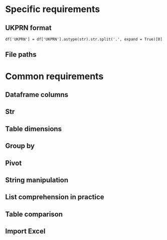 # Specific requirements
## UKPRN format
```
df['UKPRN'] = df['UKPRN'].astype(str).str.split('.', expand = True)[0]
```
## File paths



# Common requirements
## Dataframe columns

## Str

## Table dimensions

## Group by

## Pivot

## String manipulation

## List comprehension in practice

## Table comparison

## Import Excel
